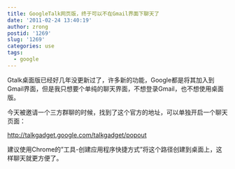 ```yaml
---
title: GoogleTalk网页版，终于可以不在Gmail界面下聊天了
date: '2011-02-24 13:40:19'
author: zrong
postid: '1269'
slug: '1269'
categories: use
tags:
  - google
---
```


Gtalk桌面版已经好几年没更新过了，许多新的功能，Google都是将其加入到Gmail界面，但是我只想要个单纯的聊天界面，不想登录Gmail，也不想使用桌面版。

今天被邀请一个三方群聊的时候，找到了这个官方的地址，可以单独开启一个聊天页面：

<http://talkgadget.google.com/talkgadget/popout>

建议使用Chrome的”工具-创建应用程序快捷方式”将这个路径创建到桌面上，这样聊天就更方便了。

